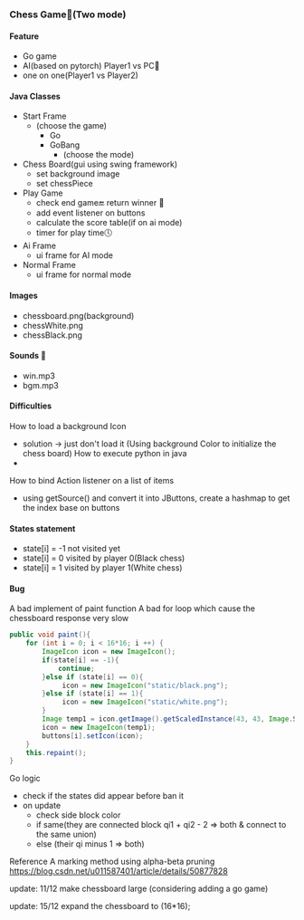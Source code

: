 ### Chess Game🚩(Two mode)

#### Feature
- Go game
- AI(based on pytorch) Player1 vs PC🤖
- one on one(Player1 vs Player2)

#### Java Classes
- Start Frame
  - (choose the game)
    - Go
    - GoBang
      - (choose the mode)
- Chess Board(gui using swing framework)
  - set background image
  - set chessPiece 
- Play Game
  - check end game🔚 return winner 🏅
  - add event listener on buttons
  - calculate the score table(if on ai mode)
  - timer for play time🕔
- Ai Frame
  - ui frame for AI mode 
- Normal Frame
  - ui frame for normal mode 

#### Images
- chessboard.png(background)
- chessWhite.png 
- chessBlack.png

#### Sounds 🎵
- win.mp3
- bgm.mp3

#### Difficulties
How to load a background Icon 
   - solution -> just don't load it (Using background Color to initialize the chess board)
How to execute python in java
   - 
How to bind Action listener on a list of items
- using getSource() and convert it into JButtons, create a hashmap to get the index base on buttons

#### States statement
- state[i] = -1 not visited yet
- state[i] = 0 visited by player 0(Black chess)
- state[i] = 1 visited by player 1(White chess) 
 
#### Bug
A bad implement of paint function
A bad for loop which cause the chessboard response very slow
``` java
public void paint(){
    for (int i = 0; i < 16*16; i ++) {
        ImageIcon icon = new ImageIcon();
        if(state[i] == -1){
            continue;
        }else if (state[i] == 0){
             icon = new ImageIcon("static/black.png");
        }else if (state[i] == 1){
             icon = new ImageIcon("static/white.png");
        }
        Image temp1 = icon.getImage().getScaledInstance(43, 43, Image.SCALE_DEFAULT);
        icon = new ImageIcon(temp1);
        buttons[i].setIcon(icon);
    }
    this.repaint();
}
```

Go logic
- check if the states did appear before ban it
- on update 
  - check side block color
  - if same(they are connected block qi1 + qi2 - 2 => both & connect to the same union)
  - else (their qi minus 1 => both)



Reference
A marking method using alpha-beta pruning
https://blog.csdn.net/u011587401/article/details/50877828

update: 11/12
make chessboard large
(considering adding a go game)

update: 15/12
expand the chessboard to (16*16);
